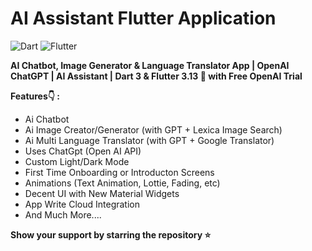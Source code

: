 # AI Assistant Flutter Application
![Dart](https://img.shields.io/badge/dart-100%25-brightgreen)
![Flutter](https://img.shields.io/badge/Flutter-Cross%20Platform-blue)

<b>AI Chatbot, Image Generator & Language Translator App | OpenAI ChatGPT | AI Assistant | Dart 3 & Flutter 3.13 🚀 with Free OpenAI Trial </b></br>


<b>Features👇 : </b>
<ul>
<li>Ai Chatbot
<!--  <li>Facebook Ads Integration (For Sample) -->
<li>Ai Image Creator/Generator (with GPT + Lexica Image Search)
<li>Ai Multi Language Translator (with GPT + Google Translator)
<li>Uses ChatGpt (Open AI API)
<li>Custom Light/Dark Mode
<li>First Time Onboarding or Introducton Screens
<li>Animations (Text Animation, Lottie, Fading, etc)
<li>Decent UI with New Material Widgets
<li>App Write Cloud Integration
<li>And Much More....
</ul>

**Show your support by starring the repository ⭐️**
